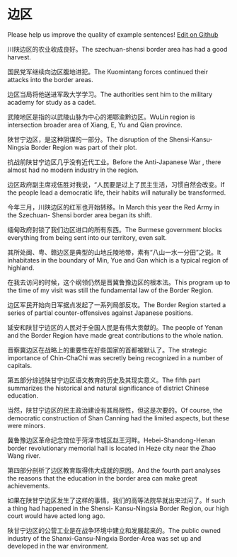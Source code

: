 # 边区

Please help us improve the quality of example sentences! [Edit on Github](https://github.com/jiyushe/jiyu-example-sentence-source/blob/main/chinese/bianqu.md)

<p><span class="chinese">川陕边区的农业收成良好。</span><span class="english">The szechuan-shensi border area has had a good harvest.</span></p>

<p><span class="chinese">国民党军继续向边区腹地进犯。</span><span class="english">The Kuomintang forces continued their attacks into the border areas.</span></p>

<p><span class="chinese">边区当局将他送进军政大学学习。</span><span class="english">The authorities sent him to the military academy for study as a cadet.</span></p>

<p><span class="chinese">武陵地区是指的以武陵山脉为中心的湘鄂渝黔边区。</span><span class="english">WuLin region is intersection broader area of Xiang, E, Yu and Qian province.</span></p>

<p><span class="chinese">陕甘宁边区，是这种阴谋的一部分。</span><span class="english">The disruption of the Shensi-Kansu-Ningsia Border Region was part of their plot.</span></p>

<p><span class="chinese">抗战前陕甘宁边区几乎没有近代工业。</span><span class="english">Before the Anti-Japanese War , there almost had no modern industry in the region.</span></p>

<p><span class="chinese">边区政府副主席戎伍胜对我说，“人民要是过上了民主生活，习惯自然会改变。</span><span class="english">If the people lead a democratic life, their habits will naturally be transformed.</span></p>

<p><span class="chinese">今年三月，川陕边区的红军也开始转移。</span><span class="english">In March this year the Red Army in the Szechuan- Shensi border area began its shift.</span></p>

<p><span class="chinese">缅甸政府封锁了我们边区进口的所有东西。</span><span class="english">The Burmese government blocks everything from being sent into our territory, even salt.</span></p>

<p><span class="chinese">其所处闽、粤、赣边区是典型的山地丘陵地带，素有“八山一水一分田”之说。</span><span class="english">It inhabitates in the boundary of Min, Yue and Gan which is a typical region of highland.</span></p>

<p><span class="chinese">在我去访问的时候，这个纲领仍然是晋冀鲁豫边区的根本法。</span><span class="english">This program up to the time of my visit was still the fundamental law of the Border Region.</span></p>

<p><span class="chinese">边区军民开始向日军据点发起了一系列局部反攻。</span><span class="english">The Border Region started a series of partial counter-offensives against Japanese positions.</span></p>

<p><span class="chinese">延安和陕甘宁边区的人民对于全国人民是有伟大贡献的。</span><span class="english">The people of Yenan and the Border Region have made great contributions to the whole nation.</span></p>

<p><span class="chinese">晋察冀边区在战略上的重要性在好些国家的首都被默认了。</span><span class="english">The strategic importance of Chin-ChaChi was secretly being recognized in a number of capitals.</span></p>

<p><span class="chinese">第五部分综述陕甘宁边区语文教育的历史及其现实意义。</span><span class="english">The fifth part summarizes the historical and natural significance of district Chinese education.</span></p>

<p><span class="chinese">当然，陕甘宁边区的民主政治建设有其局限性，但这是次要的。</span><span class="english">Of course, the democratic construction of Shan Canning had the limited aspects, but these were minors.</span></p>

<p><span class="chinese">冀鲁豫边区革命纪念馆位于菏泽市城区赵王河畔。</span><span class="english">Hebei-Shandong-Henan border revolutionary memorial hall is located in Heze city near the Zhao Wang river.</span></p>

<p><span class="chinese">第四部分剖析了边区教育取得伟大成就的原因。</span><span class="english">And the fourth part analyses the reasons that the education in the border area can make great achievements.</span></p>

<p><span class="chinese">如果在陕甘宁边区发生了这样的事情，我们的高等法院早就出来过问了。</span><span class="english">If such a thing had happened in the Shensi- Kansu-Ningsia Border Region, our high court would have acted long ago.</span></p>

<p><span class="chinese">陕甘宁边区的公营工业是在战争环境中建立和发展起来的。</span><span class="english">The public owned industry of the Shanxi-Gansu-Ningxia Border-Area was set up and developed in the war environment.</span></p>

